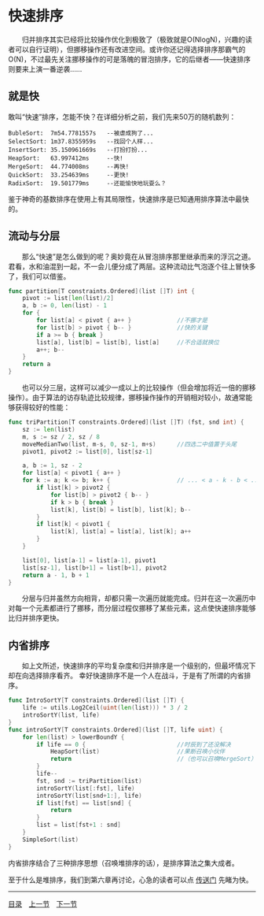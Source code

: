 # 快速排序
　　归并排序其实已经将比较操作优化到极致了（极致就是O(NlogN)，兴趣的读者可以自行证明），但挪移操作还有改进空间。或许你还记得选择排序那霸气的O(N)，不过最先关注挪移操作的可是落魄的冒泡排序，它的后继者——快速排序则要来上演一番逆袭……

## 就是快
敢叫“快速”排序，怎能不快？在详细分析之前，我们先来50万的随机数列：

    BubleSort:  7m54.7781557s   --被虐成狗了...
    SelectSort: 1m37.8355959s   --找回个人样...
    InsertSort: 35.150961669s   --打扮打扮...
    HeapSort:   63.997412ms     --快!
    MergeSort:  44.774008ms     --再快!
    QuickSort:  33.254639ms     --更快!
    RadixSort:  19.501779ms     --还能愉快地玩耍么？

鉴于神奇的基数排序在使用上有其局限性，快速排序是已知通用排序算法中最快的。

## 流动与分层
　　那么“快速”是怎么做到的呢？奥妙竟在从冒泡排序那里继承而来的浮沉之道。君看，水和油混到一起，不一会儿便分成了两层。这种流动比气泡逐个往上冒快多了，我们可以借鉴。
```go
func partition[T constraints.Ordered](list []T) int {
    pivot := list[len(list)/2]
    a, b := 0, len(list) - 1
    for {
        for list[a] < pivot { a++ }             //不挪才是
        for list[b] > pivot { b-- }             //快的关键
        if a >= b { break }
        list[a], list[b] = list[b], list[a]     //不合适就换位
        a++; b--
    }
    return a
}
```
　　也可以分三层，这样可以减少一成以上的比较操作（但会增加将近一倍的挪移操作）。由于算法的访存轨迹比较规律，挪移操作操作的开销相对较小，故通常能够获得较好的性能：
```go
func triPartition[T constraints.Ordered](list []T) (fst, snd int) {
    sz := len(list)
    m, s := sz / 2, sz / 8
    moveMedianTwo(list, m-s, 0, sz-1, m+s)      //四选二中值置于头尾
    pivot1, pivot2 := list[0], list[sz-1]

    a, b := 1, sz - 2
    for list[a] < pivot1 { a++ }
    for k := a; k <= b; k++ {                   // ... < a - k - b < ...
        if list[k] > pivot2 {
            for list[b] > pivot2 { b-- }
            if k > b { break }
            list[k], list[b] = list[b], list[k]; b--
        }
        if list[k] < pivot1 {
            list[k], list[a] = list[a], list[k]; a++
        }
    }

    list[0], list[a-1] = list[a-1], pivot1
    list[sz-1], list[b+1] = list[b+1], pivot2
    return a - 1, b + 1
}
```
　　分层与归并虽然方向相背，却都只需一次遍历就能完成。归并在这一次遍历中对每一个元素都进行了挪移，而分层过程仅挪移了某些元素，这点使快速排序能够比归并排序更快。


## 内省排序
　　如上文所述，快速排序的平均复杂度和归并排序是一个级别的，但最坏情况下却在向选择排序看齐。  幸好快速排序不是一个人在战斗，于是有了所谓的内省排序。
```go
func IntroSortY[T constraints.Ordered](list []T) {
    life := utils.Log2Ceil(uint(len(list))) * 3 / 2
    introSortY(list, life)
}
func introSortY[T constraints.Ordered](list []T, life uint) {
    for len(list) > lowerBoundY {
        if life == 0 {                          //时辰到了还没解决
            HeapSort(list)                      //果断召唤小伙伴
            return                              //（也可以召唤MergeSort）
        }
        life--
        fst, snd := triPartition(list)
        introSortY(list[:fst], life)
        introSortY(list[snd+1:], life)
        if list[fst] == list[snd] {
            return
        }
        list = list[fst+1 : snd]
    }
    SimpleSort(list)
}
```
内省排序结合了三种排序思想（召唤堆排序的话），是排序算法之集大成者。  

至于什么是堆排序，我们到第六章再讨论，心急的读者可以点 [传送门](5A.md) 先睹为快。

---
[目录](../README.md)　[上一节](1B.md)　[下一节](1D.md)
